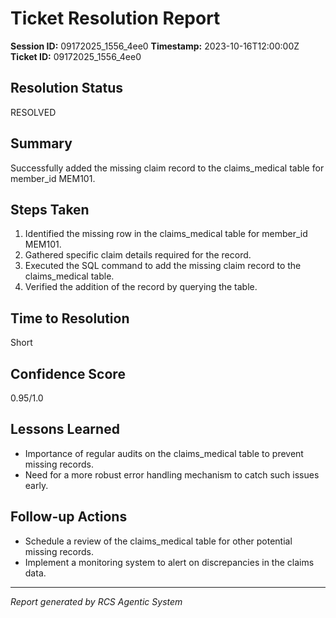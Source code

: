 # Ticket Resolution Report

**Session ID:** 09172025_1556_4ee0
**Timestamp:** 2023-10-16T12:00:00Z
**Ticket ID:** 09172025_1556_4ee0

## Resolution Status
RESOLVED

## Summary
Successfully added the missing claim record to the claims_medical table for member_id MEM101.

## Steps Taken
1. Identified the missing row in the claims_medical table for member_id MEM101.
2. Gathered specific claim details required for the record.
3. Executed the SQL command to add the missing claim record to the claims_medical table.
4. Verified the addition of the record by querying the table.


## Time to Resolution
Short

## Confidence Score
0.95/1.0

## Lessons Learned
- Importance of regular audits on the claims_medical table to prevent missing records.
- Need for a more robust error handling mechanism to catch such issues early.


## Follow-up Actions
- Schedule a review of the claims_medical table for other potential missing records.
- Implement a monitoring system to alert on discrepancies in the claims data.


---
*Report generated by RCS Agentic System*
